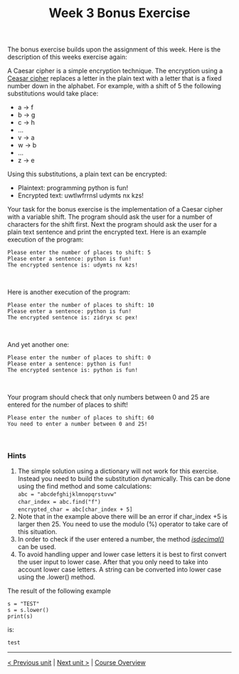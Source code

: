 ﻿---
title: "Week 3 Bonus Exercise"
language: "en"
published: true
tags: ["FH Aachen", "Thesis"]
---

The bonus exercise builds upon the assignment of this week. Here is the description of this weeks exercise again:

A Caesar cipher is a simple encryption technique. The encryption using a [Ceasar cipher](https://en.wikipedia.org/wiki/Caesar_cipher) replaces a letter in the plain text with a letter that is a fixed number down in the alphabet. For example, with a shift of 5 the following substitutions would take place:

+ a → f
+ b → g
+ c → h
+ …
+ v → a
+ w → b
+ …
+ z → e

Using this substitutions, a plain text can be encrypted:

+ Plaintext: programming python is fun!
+ Encrypted text: uwtlwfrrnsl udymts nx kzs!

Your task for the bonus exercise is the implementation of a Caesar cipher with a variable shift. The program should ask the user for a number of characters for the shift first. Next the program should ask the user for a plain text sentence and print the encrypted text. Here is an example execution of the program:

```Py
Please enter the number of places to shift: 5
Please enter a sentence: python is fun!
The encrypted sentence is: udymts nx kzs!
```

<br>

Here is another execution of the program:

```Py
Please enter the number of places to shift: 10
Please enter a sentence: python is fun!
The encrypted sentence is: zidryx sc pex!
```

<br>

And yet another one:

```Py
Please enter the number of places to shift: 0
Please enter a sentence: python is fun!
The encrypted sentence is: python is fun!
```

<br>

Your program should check that only numbers between 0 and 25 are entered for the number of places to shift!

```Py
Please enter the number of places to shift: 60
You need to enter a number between 0 and 25!
```

<br>

### Hints

1. The simple solution using a dictionary will not work for this exercise. Instead you need to build the substitution dynamically. This can be done using the find method and some calculations: <br> ```abc = "abcdefghijklmnopqrstuvw"``` <br> ```char_index = abc.find("f")``` <br> ```encrypted_char = abc[char_index + 5]```
1. Note that in the example above there will be an error if char_index +5 is larger then 25. You need to use the modulo (%) operator to take care of this situation.
1. In order to check if the user entered a number, the method [*isdecimal()*](https://docs.python.org/3/library/stdtypes.html?highlight=isdigit#str.isdecimal) can be used.
1. To avoid handling upper and lower case letters it is best to first convert the user input to lower case. After that you only need to take into account lower case letters. A string can be converted into lower case using the .lower() method.

The result of the following example

```Py
s = "TEST"
s = s.lower()
print(s)
```

is:

```Py
test
```

---

[< Previous unit](/teaching/python-mooc/week3_bonus_exercise_solution) | [Next unit >](/teaching/python-mooc/week3_assignment_exercise_solution) |
[Course Overview](/teaching/python-mooc)
